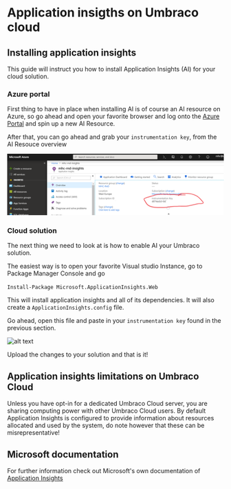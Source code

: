 # Application insigths on Umbraco cloud

## Installing application insights 
This guide will instruct you how to install Application Insights (AI) for your cloud solution.

### Azure portal
First thing to have in place when installing AI is of course an AI resource on Azure, so go ahead and open your favorite browser and log onto the [Azure Portal](https://portal.azure.com) and spin up a new AI Resource.

After that, you can go ahead and grab your `instrumentation key`, from the AI Resouce overview

![alt text](images/01-Instrumentation-Key.png "Instrumentation Key")

### Cloud solution
The next thing we need to look at is how to enable AI your Umbraco solution.

The easiest way is to open your favorite Visual studio Instance, go to Package Manager Console and go

```Install-Package Microsoft.ApplicationInsights.Web ``` 

This will install application insights and all of its dependencies. It will also create a `ApplicationInsights.config` file.

Go ahead, open this file and paste in your `instrumentation key` found in the previous section.

![alt text](images/02-Insert-Instrumentation-Key.png "Insert Instrumentation Key")

Upload the changes to your solution and that is it!

## Application insights limitations on Umbraco Cloud

Unless you have opt-in for a dedicated Umbraco Cloud server, you are sharing computing power with other Umbraco Cloud users. By default Application Insights is configured to provide information about resources allocated and used by the system, do note however that these can be misrepresentative!


## Microsoft documentation

For further information check out Microsoft's own documentation of [Application Insights](https://docs.microsoft.com/en-us/azure/application-insights/app-insights-overview)
